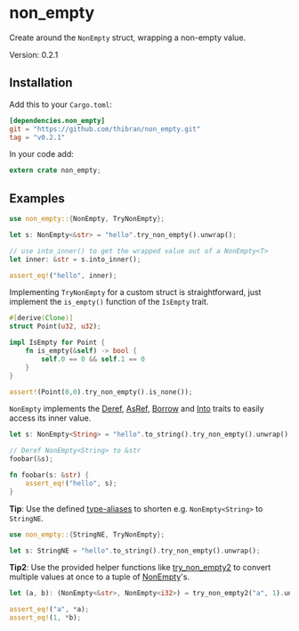 # non_empty

Create around the `NonEmpty` struct, wrapping a non-empty value.

Version: 0.2.1


## Installation

Add this to your `Cargo.toml`:
```toml
[dependencies.non_empty]
git = "https://github.com/thibran/non_empty.git"
tag = "v0.2.1"
```

In your code add:
```rust
extern crate non_empty;
```


## Examples

```rust
use non_empty::{NonEmpty, TryNonEmpty};

let s: NonEmpty<&str> = "hello".try_non_empty().unwrap();

// use into_inner() to get the wrapped value out of a NonEmpty<T>
let inner: &str = s.into_inner();

assert_eq!("hello", inner);
```

Implementing `TryNonEmpty` for a custom struct
is straightforward, just implement the `is_empty()`
function of the `IsEmpty` trait.

```rust
#[derive(Clone)]
struct Point(u32, u32);

impl IsEmpty for Point {
    fn is_empty(&self) -> bool {
        self.0 == 0 && self.1 == 0
    }
}

assert!(Point(0,0).try_non_empty().is_none());
```

`NonEmpty` implements the
[Deref](https://doc.rust-lang.org/std/ops/trait.Deref.html),
[AsRef](https://doc.rust-lang.org/std/convert/trait.AsRef.html),
[Borrow](https://doc.rust-lang.org/collections/borrow/trait.Borrow.html)
and [Into](https://doc.rust-lang.org/std/convert/trait.Into.html)
traits to easily access its inner value.

```rust
let s: NonEmpty<String> = "hello".to_string().try_non_empty().unwrap();

// Deref NonEmpty<String> to &str
foobar(&s); 

fn foobar(s: &str) {
    assert_eq!("hello", s);
}
```

**Tip**: Use the defined [type-aliases](https://github.com/thibran/non_empty/blob/master/src/lib.rs#L202) to
shorten e.g. `NonEmpty<String>` to `StringNE`.

```rust
use non_empty::{StringNE, TryNonEmpty};

let s: StringNE = "hello".to_string().try_non_empty().unwrap();
```

**Tip2**: Use the provided helper functions like [try_non_empty2](https://github.com/thibran/non_empty/blob/master/src/helper_try_convert.rs#L8v)
to convert multiple values at once to a tuple of [NonEmpty](https://github.com/thibran/non_empty/blob/master/src/lib.rs#L98)'s.

```rust
let (a, b): (NonEmpty<&str>, NonEmpty<i32>) = try_non_empty2("a", 1).unwrap();

assert_eq!("a", *a);
assert_eq!(1, *b);
```